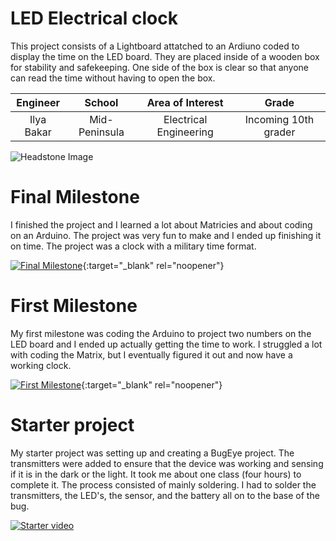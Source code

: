 ﻿# LED Electrical clock
This project consists of a Lightboard attatched to an Ardiuno coded to display the time on the LED board. They are placed inside of a wooden box for stability and safekeeping. One side of the box is clear so that anyone can read the time without having to open the box.

| **Engineer** | **School** | **Area of Interest** | **Grade** |
|:--:|:--:|:--:|:--:|
| Ilya Bakar | Mid-Peninsula | Electrical Engineering | Incoming 10th grader

![Headstone Image](https://lh3.googleusercontent.com/pw/AM-JKLWL2JZRXIU0RsZV_uhoy1zfUFQpqTs9qHDYyLAsHLvZLLsYPhWciACqPlb2IkNFfF-Ae09f7qI71ZH-HuHohiT3QAMcPtOzwn8LaDKGIXTUFJt8Pwh58JtdUhmYGQXTH-TSiKlf1rIlDFBzdCUgd6I=s972-no?authuser=0)
  
# Final Milestone
I finished the project and I learned a lot about Matricies and about coding on an Arduino. The project was very fun to make and I ended up finishing it on time. The project was a clock with a military time format.

[![Final Milestone](https://res.cloudinary.com/marcomontalbano/image/upload/v1612573869/video_to_markdown/images/youtube--F7M7imOVGug-c05b58ac6eb4c4700831b2b3070cd403.jpg )](https://www.youtube.com/watch?v=F7M7imOVGug&feature=emb_logo "Final Milestone"){:target="_blank" rel="noopener"}
# First Milestone
  

My first milestone was coding the Arduino to project two numbers on the LED board and I ended up actually getting the time to work. I struggled a lot with coding the Matrix, but I eventually figured it out and now have a working clock. 

[![First Milestone](https://i.ytimg.com/vi/-1KFLq--oAo/maxresdefault.jpg)](https://youtu.be/-1KFLq--oAo){:target="_blank" rel="noopener"}
# Starter project
  

My starter project was setting up and creating a BugEye project. The transmitters were added to ensure that the device was working and sensing if it is in the dark or the light. It took me about one class (four hours) to complete it. The process consisted of mainly soldering. I had to solder the transmitters, the LED's, the sensor, and the battery all on to the base of the bug. 

[![Starter video](https://i.ytimg.com/vi/teURmVErRJc/maxresdefault.jpg)](https://www.youtube.com/watch?v=teURmVErRJc&feature=emb_logo)

